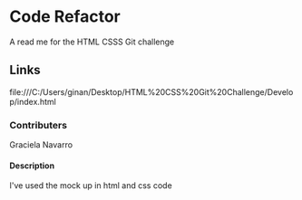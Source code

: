 # Code Refactor
A read me for the HTML CSSS Git challenge 
## Links 
file:///C:/Users/ginan/Desktop/HTML%20CSS%20Git%20Challenge/Develop/index.html
### Contributers
Graciela Navarro
#### Description 
I've used the mock up in html and css code
